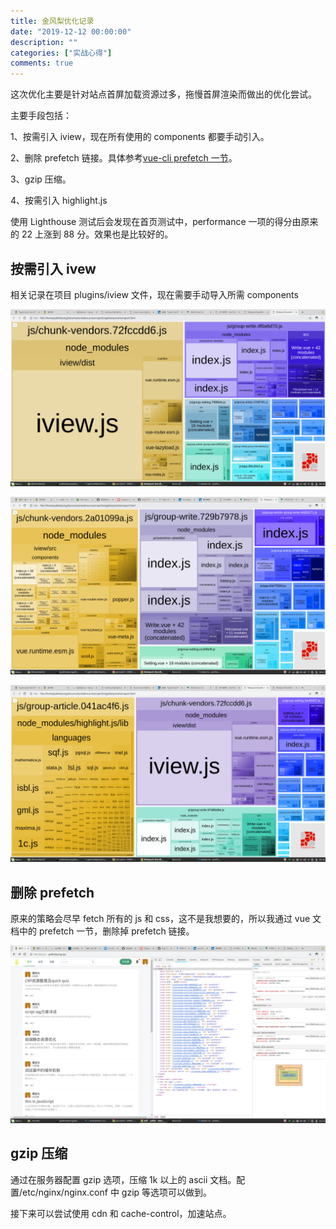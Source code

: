 ```yaml
---
title: 金风梨优化记录
date: "2019-12-12 00:00:00"
description: ""
categories: ["实战心得"]
comments: true
---
```


这次优化主要是针对站点首屏加载资源过多，拖慢首屏渲染而做出的优化尝试。

主要手段包括：

1、按需引入 iview，现在所有使用的 components 都要手动引入。

2、删除 prefetch 链接。具体参考[vue-cli prefetch 一节](https://cli.vuejs.org/zh/guide/html-and-static-assets.html#prefetch)。

3、gzip 压缩。

4、按需引入 highlight.js

使用 Lighthouse 测试后会发现在首页测试中，performance 一项的得分由原来的 22 上涨到 88 分。效果也是比较好的。

## 按需引入 ivew

相关记录在项目 plugins/iview 文件，现在需要手动导入所需 components

![image](assets/1240-20200817211859449.png)

![image](assets/1240-20200817211859633.png)

![image](assets/1240-20200817211859569.png)

## 删除 prefetch

原来的策略会尽早 fetch 所有的 js 和 css，这不是我想要的，所以我通过 vue 文档中的 prefetch 一节，删除掉 prefetch 链接。

![image](assets/1240-20200817211859600.png)

## gzip 压缩

通过在服务器配置 gzip 选项，压缩 1k 以上的 ascii 文档。配置/etc/nginx/nginx.conf 中 gzip 等选项可以做到。

接下来可以尝试使用 cdn 和 cache-control，加速站点。
